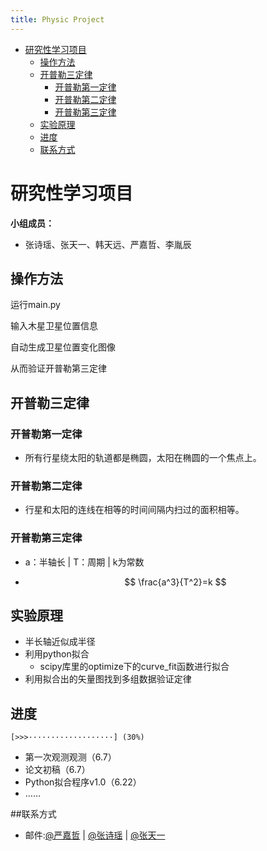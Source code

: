 ```yaml
---
title: Physic Project
---
```


<!-- TOC -->

- [研究性学习项目](#研究性学习项目)
  - [操作方法](#操作方法)
  - [开普勒三定律](#开普勒三定律)
    - [开普勒第一定律](#开普勒第一定律)
    - [开普勒第二定律](#开普勒第二定律)        
    - [开普勒第三定律](#开普勒第三定律)    
  - [实验原理](#实验原理)
  - [进度](#进度)
  - [联系方式](#联系方式)

<!-- /TOC -->

# 研究性学习项目

**小组成员：**

- 张诗瑶、张天一、韩天远、严嘉哲、李胤辰

## 操作方法

运行main.py

输入木星卫星位置信息

自动生成卫星位置变化图像

从而验证开普勒第三定律

## 开普勒三定律

### 开普勒第一定律

- 所有行星绕太阳的轨道都是椭圆，太阳在椭圆的一个焦点上。

### 开普勒第二定律

- 行星和太阳的连线在相等的时间间隔内扫过的面积相等。

### 开普勒第三定律

- a：半轴长 | T：周期 | k为常数

- $$
  \frac{a^3}{T^2}=k
  $$

## 实验原理

- 半长轴近似成半径
- 利用python拟合
  - scipy库里的optimize下的curve_fit函数进行拟合
- 利用拟合出的矢量图找到多组数据验证定律

## 进度

    [>>>···················] (30%)

- 第一次观测观测（6.7）
- 论文初稿（6.7）
- Python拟合程序v1.0（6.22）
- ……

##联系方式

* 邮件:[@严嘉哲](mailto:larry_yan2010@fox.com) |
    [@张诗瑶](mailto:) |
    [@张天一](mailto:) 
